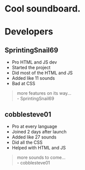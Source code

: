 # Cool soundboard.
# Developers
## SprintingSnail69
- Pro HTML and JS dev
- Started the project
- Did most of the HTML and JS
- Added like 11 sounds
- Bad at CSS
> more features on its way... <br>
>             - SprintingSnail69
## cobblesteve01
- Pro at every language
- Joined 2 days after launch
- Added like 27 sounds
- Did all the CSS
- Helped with HTML and JS
> more sounds to come... <br>
>             - cobblesteve01
